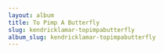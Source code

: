 ```yaml
---
layout: album
title: To Pimp A Butterfly
slug: kendricklamar-topimpabutterfly
album_slug: kendricklamar-topimpabutterfly
---
```

